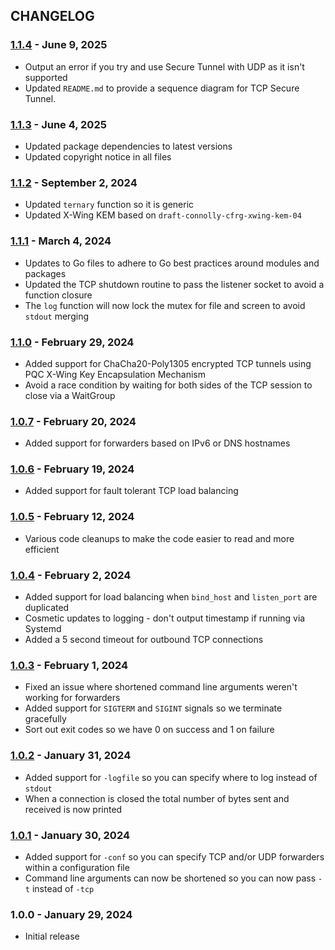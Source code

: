 ## CHANGELOG

### [1.1.4] - June 9, 2025
- Output an error if you try and use Secure Tunnel with UDP as it isn't supported
- Updated `README.md` to provide a sequence diagram for TCP Secure Tunnel.

### [1.1.3] - June 4, 2025
- Updated package dependencies to latest versions
- Updated copyright notice in all files

### [1.1.2] - September 2, 2024
- Updated `ternary` function so it is generic
- Updated X-Wing KEM based on `draft-connolly-cfrg-xwing-kem-04`

### [1.1.1] - March 4, 2024
- Updates to Go files to adhere to Go best practices around modules and packages
- Updated the TCP shutdown routine to pass the listener socket to avoid a function closure
- The `log` function will now lock the mutex for file and screen to avoid `stdout` merging

### [1.1.0] - February 29, 2024
- Added support for ChaCha20-Poly1305 encrypted TCP tunnels using PQC X-Wing Key Encapsulation Mechanism
- Avoid a race condition by waiting for both sides of the TCP session to close via a WaitGroup

### [1.0.7] - February 20, 2024
- Added support for forwarders based on IPv6 or DNS hostnames

### [1.0.6] - February 19, 2024
- Added support for fault tolerant TCP load balancing

### [1.0.5] - February 12, 2024
- Various code cleanups to make the code easier to read and more efficient

### [1.0.4] - February 2, 2024
- Added support for load balancing when `bind_host` and `listen_port` are duplicated
- Cosmetic updates to logging - don't output timestamp if running via Systemd
- Added a 5 second timeout for outbound TCP connections

### [1.0.3] - February 1, 2024
- Fixed an issue where shortened command line arguments weren't working for forwarders
- Added support for `SIGTERM` and `SIGINT` signals so we terminate gracefully
- Sort out exit codes so we have 0 on success and 1 on failure

### [1.0.2] - January 31, 2024
- Added support for `-logfile` so you can specify where to log instead of `stdout`
- When a connection is closed the total number of bytes sent and received is now printed

### [1.0.1] - January 30, 2024
- Added support for `-conf` so you can specify TCP and/or UDP forwarders within a configuration file
- Command line arguments can now be shortened so you can now pass `-t` instead of `-tcp`

### 1.0.0 - January 29, 2024
- Initial release


[1.1.4]: https://github.com/cmason3/portfwd/compare/v1.1.3...v1.1.4
[1.1.3]: https://github.com/cmason3/portfwd/compare/v1.1.2...v1.1.3
[1.1.2]: https://github.com/cmason3/portfwd/compare/v1.1.1...v1.1.2
[1.1.1]: https://github.com/cmason3/portfwd/compare/v1.1.0...v1.1.1
[1.1.0]: https://github.com/cmason3/portfwd/compare/v1.0.7...v1.1.0
[1.0.7]: https://github.com/cmason3/portfwd/compare/v1.0.6...v1.0.7
[1.0.6]: https://github.com/cmason3/portfwd/compare/v1.0.5...v1.0.6
[1.0.5]: https://github.com/cmason3/portfwd/compare/v1.0.4...v1.0.5
[1.0.4]: https://github.com/cmason3/portfwd/compare/v1.0.3...v1.0.4
[1.0.3]: https://github.com/cmason3/portfwd/compare/v1.0.2...v1.0.3
[1.0.2]: https://github.com/cmason3/portfwd/compare/v1.0.1...v1.0.2
[1.0.1]: https://github.com/cmason3/portfwd/compare/v1.0.0...v1.0.1
